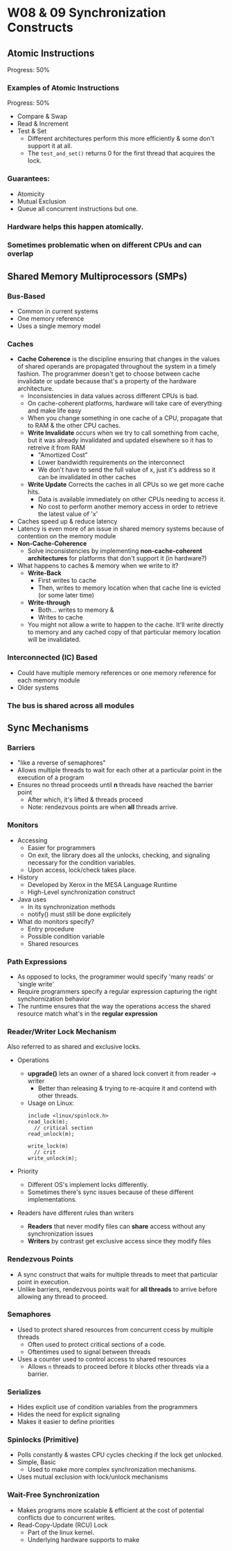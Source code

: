 # W08 & 09 Synchronization Constructs  
  
## Atomic Instructions  
  
Progress: 50%  
  
### Examples of Atomic Instructions  
  
Progress: 50%  
  
* Compare & Swap  
* Read & Increment  
* Test & Set  
    * Different architectures perform this more efficiently & some don't support it at all.  
    * The `test_and_set()` returns 0 for the first thread that acquires the lock.  
  
### Guarantees:  
  
* Atomicity  
* Mutual Exclusion  
* Queue all concurrent instructions but one.  
  
### Hardware helps this happen atomically.  
  
### Sometimes problematic when on different CPUs and can overlap  
  
## Shared Memory Multiprocessors (SMPs)  
  
### Bus-Based  
  
* Common in current systems  
* One memory reference  
* Uses a single memory model  
  
### Caches  
  
* **Cache Coherence** is the discipline ensuring that changes in the values of shared operands are propagated throughout the system in a timely fashion. The programmer doesn't get to choose between cache invalidate or update because that's a property of the hardware architecture.  
    * Inconsistencies in data values across different CPUs is bad.  
    * On cache-coherent platforms, hardware will take care of everything and make life easy  
    * When you change something in one cache of a CPU, propagate that to RAM & the other CPU caches.  
    * **Write Invalidate** occurs when we try to call something from cache, but it was already invalidated and updated elsewhere so it has to retreive it from RAM  
        * "Amortized Cost"  
        * Lower bandwidth requirements on the interconnect  
        * We don't have to send the full value of x, just it's address so it can be invalidated in other caches  
    * **Write Update** Corrects the caches in all CPUs so we get more cache hits.  
        * Data is available immediately on other CPUs needing to access it.  
        * No cost to perform another memory access in order to retrieve the latest value of 'x'  
* Caches speed up & reduce latency  
* Latency is even more of an issue in shared memory systems because of contention on the memory module  
* **Non-Cache-Coherence**  
    * Solve inconsistencies by implementing **non-cache-coherent architectures** for platforms that don't support it (in hardware?)  
* What happens to caches & memory when we write to it?  
    * **Write-Back**  
        * First writes to cache  
        * Then, writes to memory location when that cache line is evicted (or some later time)  
    * **Write-through**  
        * Both... writes to memory &  
        * Writes to cache  
    * You might not allow a write to happen to the cache. It'll write directly to memory and any cached copy of that particular memory location will be invalidated.  
  
### Interconnected (IC) Based  
  
* Could have multiple memory references or one memory reference for each memory module  
* Older systems  
  
### The bus is shared across all modules  
  
## Sync Mechanisms  
  
### Barriers  
  
* "like a reverse of semaphores"  
* Allows multiple threads to wait for each other at a particular point in the execution of a program  
* Ensures no thread proceeds until **n** threads have reached the barrier point  
    * After which, it's lifted & threads proceed  
    * Note: rendezvous points are when **all** threads arrive.  
  
### Monitors  
  
* Accessing  
    * Easier for programmers  
    * On exit, the library does all the unlocks, checking, and signaling necessary for the condition variables.  
    * Upon access, lock/check takes place.  
* History  
    * Developed by Xerox in the MESA Language Runtime  
    * High-Level synchronization construct  
* Java uses  
    * In its synchronization methods  
    * notify() must still be done explicitely  
* What do monitors specify?  
    * Entry procedure  
    * Possible condition variable  
    * Shared resources  
  
### Path Expressions  
  
* As opposed to locks, the programmer would specify 'many reads' or 'single write'  
* Require programmers specify a regular expression capturing the right synchornization behavior  
* The runtime ensures that the way the operations access the shared resource match what's in the **regular expression**  
  
### Reader/Writer Lock Mechanism  
  
Also referred to as shared and exclusive locks.  
  
* Operations  
    * **upgrade()** lets an owner of a shared lock convert it from reader -> writer  
        * Better than releasing & trying to re-acquire it and contend with other threads.  
    * Usage on Linux:  
        ```  
        include <linux/spinlock.h>  
        read_lock(m);  
          // critical section  
        read_unlock(m);  
          
        write_lock(m)  
          // crit  
        write_unlock(m);  
        ```  
  
* Priority  
    * Different OS's implement locks differently.  
    * Sometimes there's sync issues because of these different implementations.  
* Readers have different rules than writers  
    * **Readers** that never modify files can **share** access without any synchronization issues  
    * **Writers** by contrast get exclusive access since they modify files  
  
### Rendezvous Points  
  
* A sync construct that waits for multiple threads to meet that particular point in execution.  
* Unlike barriers, rendezvous points wait for **all threads** to arrive before allowing any thread to proceed.  
  
### Semaphores  
  
* Used to protect shared resources from concurrent ccess by multiple threads  
    * Often used to protect critical sections of a code.  
    * Oftentimes used to signal between threads  
* Uses a counter used to control access to shared resources  
    * Allows `n` threads to proceed before it blocks other threads via a barrier.  
  
### Serializes  
  
* Hides explicit use of condition variables from the programmers  
* Hides the need for explicit signaling  
* Makes it easier to define priorities  
  
### Spinlocks (Primitive)  
  
* Polls constantly & wastes CPU cycles checking if the lock get unlocked.  
* Simple, Basic  
    * Used to make more complex synchronization mechanisms.  
* Uses mutual exclusion with lock/unlock mechanisms  
  
### Wait-Free Synchronization  
  
* Makes programs more scalable & efficient at the cost of potential conflicts due to concurrent writes.  
* Read-Copy-Update (RCU) Lock  
    * Part of the linux kernel.  
    * Underlying hardware supports to make  
